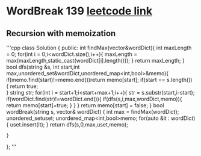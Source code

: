 # WordBreak 139 [leetcode link](https://leetcode.com/problems/word-break/) 

## Recursion with memoization
'''cpp
class Solution {
public:
    int findMax(vector<string>&wordDict){
        int maxLength = 0;
        for(int i = 0;i<wordDict.size();i++){
            maxLength = max(maxLength,static_cast<int>(wordDict[i].length()));
        }
        return maxLength;
    }
    bool dfs(string &s, int start,int max,unordered_set<string>&wordDict,unordered_map<int,bool>&memo){
        if(memo.find(start)!=memo.end())return memo[start];
         if(start == s.length()) {
                return true;       
            }
        string str;
        for(int i = start+1;i<start+max+1;i++){
            str = s.substr(start,i-start);
            if(wordDict.find(str)!=wordDict.end()){
               if(dfs(s,i,max,wordDict,memo)){
                  return memo[start]=true;
               }
            }
        }
        return memo[start] = false;
    }
    bool wordBreak(string s, vector<string>& wordDict) {
        int max = findMax(wordDict);
        unordered_set<string>uset;
        unordered_map<int,bool>memo;
        for(auto &it : wordDict){
            uset.insert(it);
        }
        return dfs(s,0,max,uset,memo);
        
    }
};
'''
